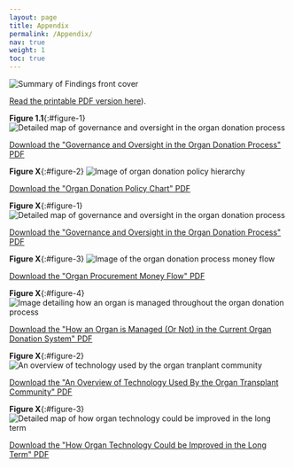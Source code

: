 ```yaml
---
layout: page
title: Appendix
permalink: /Appendix/
nav: true
weight: 1
toc: true
---
```

<!-- TODO: rename figures to match where they first appear, then make sure everything is here, maybe make graphics smaller and offer links to printed reports here, fix all links -->

![Summary of Findings front cover](assets/images/odr-sum-cov.jpg)

[Read the printable PDF version here](/assets/PDF/ODR_Summary.pdf)).

**Figure 1.1**{:#figure-1}
![Detailed map of governance and oversight in the organ donation process](/assets/images/gov-oversight-map.jpg)

[Download the "Governance and Oversight in the Organ Donation Process" PDF](/assets/PDF/ODR-Governance_Map_Final.pdf)

**Figure X**{:#figure-2} 
![Image of organ donation policy hierarchy](/assets/images/policy-chart.jpg)

[Download the "Organ Donation Policy Chart" PDF](/assets/PDF/ODR-Policy_Chart_Final.pdf)

**Figure X**{:#figure-1}
![Detailed map of governance and oversight in the organ donation process](/assets/images/gov-oversight-map.jpg)

[Download the "Governance and Oversight in the Organ Donation Process" PDF](/assets/PDF/ODR-Governance_Map_Final.pdf)


**Figure X**{:#figure-3}
![Image of the organ donation process money flow](/assets/images/money-map.jpg)

[Download the "Organ Procurement Money Flow" PDF](/assets/PDF/ODR-Money_Map_Final.pdf)

**Figure X**{:#figure-4}
![Image detailing how an organ is managed throughout the organ donation process](/assets/images/organ-management.jpg)

[Download the "How an Organ is Managed (Or Not) in the Current Organ Donation System" PDF](/assets/PDF/ODR-Organ_Procurement_Process_Final.pdf)


**Figure X**{:#figure-2}
![An overview of technology used by the organ tranplant community](/assets/images/tech-current.jpg)

[Download the "An Overview of Technology Used By
the Organ Transplant Community" PDF](/assets/PDF/ODR-Current_Tech_Final.pdf)

**Figure X**{:#figure-3}
![Detailed map of how organ technology could be improved in the long term](/assets/images/tech-future.jpg)

[Download the "How Organ Technology Could be Improved in the Long Term" PDF](/assets/PDF/ODR-Far_Future_Tech_Final.pdf)
